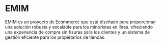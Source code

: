 # EMIM
EMIM es un proyecto de Ecommerce que está diseñado para proporcionar una solución robusta y escalable para los minoristas en línea, ofreciendo una experiencia de compra sin fisuras para los clientes y un sistema de gestión eficiente para los propietarios de tiendas.

